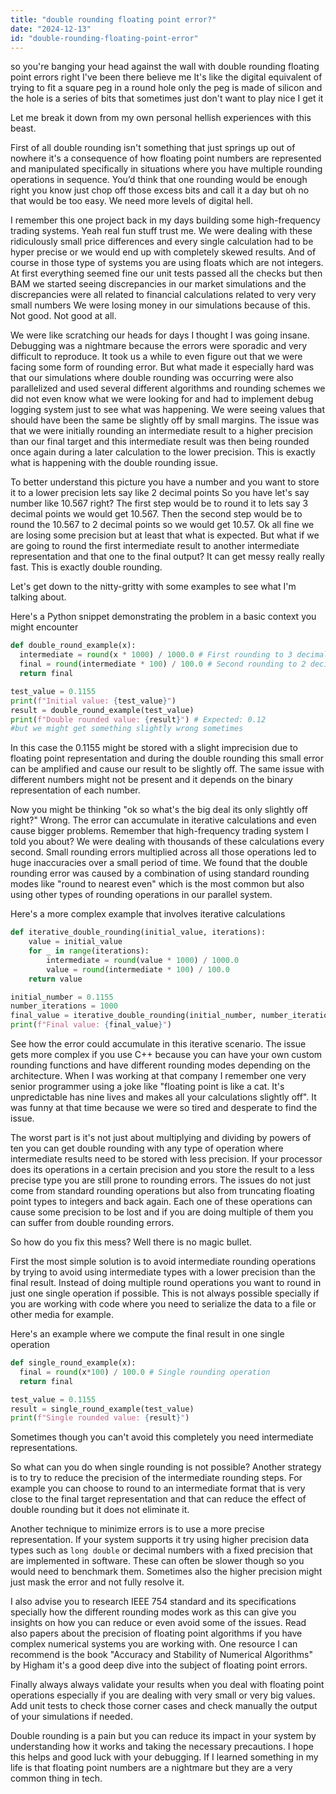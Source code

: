 ```yaml
---
title: "double rounding floating point error?"
date: "2024-12-13"
id: "double-rounding-floating-point-error"
---
```


 so you're banging your head against the wall with double rounding floating point errors right I've been there believe me It's like the digital equivalent of trying to fit a square peg in a round hole only the peg is made of silicon and the hole is a series of bits that sometimes just don't want to play nice I get it

Let me break it down from my own personal hellish experiences with this beast.

First of all double rounding isn't something that just springs up out of nowhere it's a consequence of how floating point numbers are represented and manipulated specifically in situations where you have multiple rounding operations in sequence. You’d think that one rounding would be enough right you know just chop off those excess bits and call it a day but oh no that would be too easy. We need more levels of digital hell.

I remember this one project back in my days building some high-frequency trading systems. Yeah real fun stuff trust me. We were dealing with these ridiculously small price differences and every single calculation had to be hyper precise or we would end up with completely skewed results. And of course in those type of systems you are using floats which are not integers. At first everything seemed fine our unit tests passed all the checks but then BAM we started seeing discrepancies in our market simulations and the discrepancies were all related to financial calculations related to very very small numbers We were losing money in our simulations because of this. Not good. Not good at all.

We were like scratching our heads for days I thought I was going insane. Debugging was a nightmare because the errors were sporadic and very difficult to reproduce. It took us a while to even figure out that we were facing some form of rounding error. But what made it especially hard was that our simulations where double rounding was occurring were also parallelized and used several different algorithms and rounding schemes we did not even know what we were looking for and had to implement debug logging system just to see what was happening. We were seeing values that should have been the same be slightly off by small margins. The issue was that we were initially rounding an intermediate result to a higher precision than our final target and this intermediate result was then being rounded once again during a later calculation to the lower precision. This is exactly what is happening with the double rounding issue.

To better understand this picture you have a number and you want to store it to a lower precision lets say like 2 decimal points So you have let's say number like 10.567 right? The first step would be to round it to lets say 3 decimal points we would get 10.567. Then the second step would be to round the 10.567 to 2 decimal points so we would get 10.57. Ok all fine we are losing some precision but at least that what is expected. But what if we are going to round the first intermediate result to another intermediate representation and that one to the final output? It can get messy really really fast. This is exactly double rounding.

Let's get down to the nitty-gritty with some examples to see what I'm talking about.

Here's a Python snippet demonstrating the problem in a basic context you might encounter

```python
def double_round_example(x):
  intermediate = round(x * 1000) / 1000.0 # First rounding to 3 decimal places
  final = round(intermediate * 100) / 100.0 # Second rounding to 2 decimal places
  return final

test_value = 0.1155
print(f"Initial value: {test_value}")
result = double_round_example(test_value)
print(f"Double rounded value: {result}") # Expected: 0.12
#but we might get something slightly wrong sometimes
```

In this case the 0.1155 might be stored with a slight imprecision due to floating point representation and during the double rounding this small error can be amplified and cause our result to be slightly off. The same issue with different numbers might not be present and it depends on the binary representation of each number.

Now you might be thinking "ok so what's the big deal its only slightly off right?" Wrong. The error can accumulate in iterative calculations and even cause bigger problems. Remember that high-frequency trading system I told you about? We were dealing with thousands of these calculations every second. Small rounding errors multiplied across all those operations led to huge inaccuracies over a small period of time. We found that the double rounding error was caused by a combination of using standard rounding modes like "round to nearest even" which is the most common but also using other types of rounding operations in our parallel system.

Here's a more complex example that involves iterative calculations

```python
def iterative_double_rounding(initial_value, iterations):
    value = initial_value
    for _ in range(iterations):
        intermediate = round(value * 1000) / 1000.0
        value = round(intermediate * 100) / 100.0
    return value

initial_number = 0.1155
number_iterations = 1000
final_value = iterative_double_rounding(initial_number, number_iterations)
print(f"Final value: {final_value}")

```

See how the error could accumulate in this iterative scenario. The issue gets more complex if you use C++ because you can have your own custom rounding functions and have different rounding modes depending on the architecture. When I was working at that company I remember one very senior programmer using a joke like "floating point is like a cat. It's unpredictable has nine lives and makes all your calculations slightly off". It was funny at that time because we were so tired and desperate to find the issue.

The worst part is it's not just about multiplying and dividing by powers of ten you can get double rounding with any type of operation where intermediate results need to be stored with less precision. If your processor does its operations in a certain precision and you store the result to a less precise type you are still prone to rounding errors. The issues do not just come from standard rounding operations but also from truncating floating point types to integers and back again. Each one of these operations can cause some precision to be lost and if you are doing multiple of them you can suffer from double rounding errors.

So how do you fix this mess? Well there is no magic bullet.

First the most simple solution is to avoid intermediate rounding operations by trying to avoid using intermediate types with a lower precision than the final result. Instead of doing multiple round operations you want to round in just one single operation if possible. This is not always possible specially if you are working with code where you need to serialize the data to a file or other media for example.

Here's an example where we compute the final result in one single operation

```python
def single_round_example(x):
  final = round(x*100) / 100.0 # Single rounding operation
  return final

test_value = 0.1155
result = single_round_example(test_value)
print(f"Single rounded value: {result}")
```

Sometimes though you can't avoid this completely you need intermediate representations.

So what can you do when single rounding is not possible? Another strategy is to try to reduce the precision of the intermediate rounding steps. For example you can choose to round to an intermediate format that is very close to the final target representation and that can reduce the effect of double rounding but it does not eliminate it.

Another technique to minimize errors is to use a more precise representation. If your system supports it try using higher precision data types such as `long double` or decimal numbers with a fixed precision that are implemented in software. These can often be slower though so you would need to benchmark them. Sometimes also the higher precision might just mask the error and not fully resolve it.

I also advise you to research IEEE 754 standard and its specifications specially how the different rounding modes work as this can give you insights on how you can reduce or even avoid some of the issues. Read also papers about the precision of floating point algorithms if you have complex numerical systems you are working with. One resource I can recommend is the book "Accuracy and Stability of Numerical Algorithms" by Higham it's a good deep dive into the subject of floating point errors.

Finally always always validate your results when you deal with floating point operations especially if you are dealing with very small or very big values. Add unit tests to check those corner cases and check manually the output of your simulations if needed.

Double rounding is a pain but you can reduce its impact in your system by understanding how it works and taking the necessary precautions. I hope this helps and good luck with your debugging. If I learned something in my life is that floating point numbers are a nightmare but they are a very common thing in tech.
